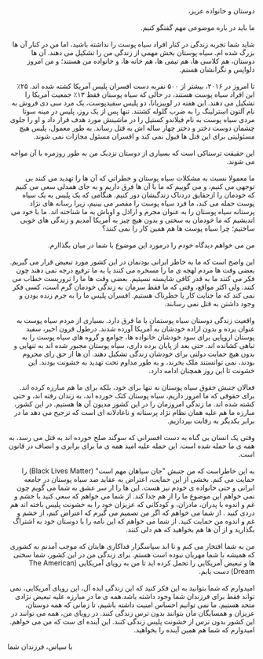 <div dir='rtl'>دوستان و خانواده عزیز،</div>
<br/>
<div dir='rtl'>ما باید در باره موضوعی مهم گفتگو کنیم.</div>
<br/>
<div dir='rtl'>شاید شما تجربه زندگی در کنار افراد سیاه پوست را نداشته باشید، اما من در کنار آن ها بزرگ شده ام. سیاه پوستان بخش مهمی از  زندگی من را تشکیل می دهند.‌ آن ها دوستان، هم کلاسی ها، هم تیمی ها، هم خانه ها، و خانواده من هستند؛ و من امروز دلواپس و نگرانشان هستم.</div>
<br/>
<div dir='rtl'>تا امروز در ۲۰۱۶،  بیشتر از ۵۰۰ نفربه دست افسران پلیس  آمریکا  کشته شده اند. ۲۵٪ این افراد سیاه پوست هستند، در حالی که  سیاه پوستان فقط  ۱۳٪ جمعیت آمریکا را تشکیل می دهند.  این هفته در لوییزیانا، دو پلیس سفیدپوست، یک مرد سی دی فروش به نام  آلتون استرلینگ را به ضرب گلوله کشتند. تنها پس از یک روز، پلیس در مینه سوتا مردی سیاه پوست  به نام فیلاندو کستیل را در ماشینش مورد هدف قرار داد و او را جلوی چشمان دوست دختر و دختر چهار ساله اش به قتل رساند. به طور معمول، پلیس هیچ مسئوليتی برای این قتل ها قبول نمی کند و افسران مسئول مجازات نمی شوند.</div>
<br/>
<div dir='rtl'>این حقیقت ترسناکی است که  بسیاری از دوستان نزدیک من به طور روزمره با  آن مواجه می شوند.</div>
<br/>
<div dir='rtl'>ما معمولا  نسبت به مشکلات سیاه پوستان و خطراتی که آن ها را تهدید می کنند بی توجهی می کنیم،  و می گوییم که ما با آن ها فرق داریم و به جای همدلی سعی می کنیم که  خودمان را ازحقایق دردناک زندگیشان دور کنیم. هنگامی که یک پلیس به  یک سیاه پوست حمله می کند، ما فرد سیاه پوست را مقصر می بینیم، زیرا  رسانه های نژاد پرستانه  سیاه پوستان را  به عنوان مجرم  و اراذل و اوباش به ما شناخته اند. ما با خود می اندیشیم که ما خودمان به سختی و بدون هیچ چیز به آمریکا آمدیم  و زندگی های خوبی ساختیم؛  چرا سیاه پوست ها هم همین کار را نمی کنند؟</div>
<br/>
<div dir='rtl'>من می خواهم دیدگاه خودم را درمورد این موضوع با شما در میان بگذاارم.</div>
<br/>
<div dir='rtl'> این واضح است که  ما به خاطر ایرانی بودنمان در این کشور مورد  تبعیض قرار می گیریم. بعضی وقت ها مردم لهجه ی ما را مسخره می کنند یا به ما ترفیع درجه نمی دهند چون فکر می کنند ما به قدر کافی شایسته نسیتیم. بعضی وقت ها ما را  تروریست خطاب می کنند. ولی اکثر مواقع، وقتی که ما فقط سرمان به زندگی خودمان گرم است، کسی فکر نمی کند که ما جنایت کار یا خطرناک هستیم. افسران پلیس ما را به جرم زنده بودن و وجود داشتن به  قتل نمی رسانند.</div>
<br/>
<div dir='rtl'> واقعیت زندگی دوستان سیاه پوستمان با ما فرق دارد. بسیاری از مردم سیاه پوست  به عنوان برده و  بدون اراده خودشان به آمریکا آورده شدند. درطول قرون اخیر، سفید پوستان اروپایی  برای سود خودشان خانواده ها، جوامع و گروه های سیاه پوست را به تباهی کشانده اند. حتی بعد از پایان برده داری، سیاه پوستان مجبور شده اند به تنهایی و بدون هیچ حمایت دولتی برای خودشان زندگی تشکیل دهند.  آن ها از حق رای محروم بودند، نمی توانستند ملک بخرند، و به طور مداوم تحت تهدید به خشونت بودند. این خشونت تا این روز همچنان ادامه دارد.</div>
<br/>
<div dir='rtl'> فعالان جنبش حقوق سیاه پوستان نه تنها برای خود، بلکه برای ما هم مبارزه کرده اند. برای حقوقی که ما امروز داریم،  سیاه پوستان کتک خورده اند، به زندان رفته اند، و حتی کشته شده اند. ما زندگی امروزمان را در این کشور  مدیون آن ها هستیم. در این کشور، مبارزه ما هم علیه همان نظام  نژاد پرستانه و ناعادلانه ای است که  ترجیح می دهد ما  در برابر یکدیگر به رقابت بپردازیم.</div>
<br/>
<div dir='rtl'>وقتی یک انسان بی گناه به  دست افسرانی که سوگند صلح خورده اند به قتل می رسد، به همه ی ما حمله شده است. این حمله علیه امید همه ی ما  برای برابری و انصاف در قانون است.</div>
<br/>
<div dir='rtl'> به این خاطراست که من جنبش "جان سیاهان مهم است" (Black Lives Matter) را حمایت می کنم. بخشی از این حمایت، اعتراض به عقاید ضد سیاه پوستان در جامعه ایرانی و حتی خانواده ی خودم نیز هست.  این ها را از سر عشق به شما می گویم چون نمی خواهم این موضوع ما را از هم جدا کند.  از شما می خواهم که سعی کنید با خشم و غم و اندوه با پدران، مادران، و کودکانی که عزیزان خود را به خشونت پلیس باخته اند هم دردی کنید . از شما می خواهم که اگر من تصمیم می گیرم که اعتراض کنم، از خشم و غم و اندوه من حمایت کنید. از شما می خواهم که این نامه را با دوستان خود به اشتراگ بگذارید و از آن ها هم بخواهید که هم دلی کنند.</div>
<br/>
<div dir='rtl'>من به شما افتخار می کنم و تا ابد سپاسگزار فداکاری هایتان که موجب آمدنم به کشوری که همیشه با شما مهربان نبوده است هستم. برای زندگی من در این کشور، شما سختی ها و تبعیض آمریکایی را تحمل کرده اید تا من به رویای آمریکایی (The American Dream)  دست یابم.</div>
<br/>
<div dir='rtl'>امیدوارم که شما بتوانید به این  فکر کنید که این زندگی ایده آل، این رویای آمریکایی، نمی تواند فقط برای فرزندان شما وجود داشته باشد.همه ی  ما در مبارزه علیه تبعیض نژادی متحد هستیم. ما نمی توانیم احساس امنیت داشته باشیم، تا زمانی که همه دوستان، عزیزان و همسایگان مان بتوانند بدون ترس زندگی کنند.  در رویای من، همه می توانند در این کشور بدون ترس از خشونت پلیس زندگی کنند. این آینده ای ست که من می خواهم. امیدوارم که شما هم همین آینده را  بخواهید.</div>
<br/>
<div dir='ltr'>
با سپاس،
فرزندان شما
</div> 

